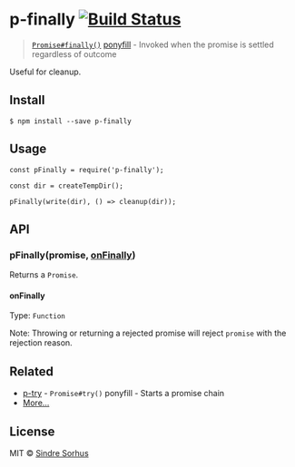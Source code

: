 p-finally [![Build Status](https://travis-ci.org/sindresorhus/p-finally.svg?branch=master)](https://travis-ci.org/sindresorhus/p-finally)
=========================================================================================================================================

> [`Promise#finally()`](https://github.com/tc39/proposal-promise-finally) [ponyfill](https://ponyfill.com) - Invoked when the promise is settled regardless of outcome

Useful for cleanup.

Install
-------

    $ npm install --save p-finally

Usage
-----

    const pFinally = require('p-finally');

    const dir = createTempDir();

    pFinally(write(dir), () => cleanup(dir));

API
---

### pFinally(promise, [onFinally](#onfinally))

Returns a `Promise`.

#### onFinally

Type: `Function`

Note: Throwing or returning a rejected promise will reject `promise` with the rejection reason.

Related
-------

-   [p-try](https://github.com/sindresorhus/p-try) - `Promise#try()` ponyfill - Starts a promise chain
-   [More…](https://github.com/sindresorhus/promise-fun)

License
-------

MIT © [Sindre Sorhus](https://sindresorhus.com)
